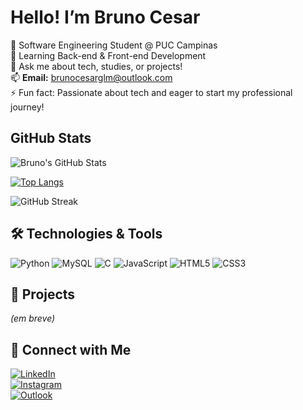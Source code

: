 # Hello! I’m Bruno Cesar  

🔭 Software Engineering Student @ PUC Campinas  
🌱 Learning Back-end & Front-end Development  
💬 Ask me about tech, studies, or projects!  
📫 **Email:** brunocesarglm@outlook.com  
⚡ Fun fact: Passionate about tech and eager to start my professional journey!  

##  GitHub Stats  

![Bruno's GitHub Stats](https://github-readme-stats.vercel.app/api?username=bruno-cesar02&show_icons=true&theme=midnight-purple)  

[![Top Langs](https://github-readme-stats.vercel.app/api/top-langs/?username=bruno-cesar02&layout=compact&theme=midnight-purple)](https://github.com/bruno-cesar02)  

![GitHub Streak](https://github-readme-streak-stats.herokuapp.com/?user=bruno-cesar02&theme=midnight-purple)  

## 🛠️ Technologies & Tools  

![Python](https://img.shields.io/badge/Python-3776AB?style=for-the-badge&logo=python&logoColor=white)
![MySQL](https://img.shields.io/badge/MySQL-005C84?style=for-the-badge&logo=mysql&logoColor=white)
![C](https://img.shields.io/badge/C-00599C?style=for-the-badge&logo=c&logoColor=white)
![JavaScript](https://img.shields.io/badge/JavaScript-F7DF1E?style=for-the-badge&logo=javascript&logoColor=black)
![HTML5](https://img.shields.io/badge/HTML5-E34F26?style=for-the-badge&logo=html5&logoColor=white)
![CSS3](https://img.shields.io/badge/CSS3-1572B6?style=for-the-badge&logo=css3&logoColor=white)

## 🚀 Projects  

*(em breve)*  

## 🔗 Connect with Me  

[![LinkedIn](https://img.shields.io/badge/LinkedIn-0077B5?style=for-the-badge&logo=linkedin&logoColor=white)](https://www.linkedin.com/in/bruno-cesar-lima-a90983226/)  
[![Instagram](https://img.shields.io/badge/Instagram-E4405F?style=for-the-badge&logo=instagram&logoColor=white)](https://www.instagram.com/_.darkzn/)  
[![Outlook](https://img.shields.io/badge/Outlook-0078D4?style=for-the-badge&logo=microsoft-outlook&logoColor=white)](mailto:brunocesarglm@outlook.com)  

